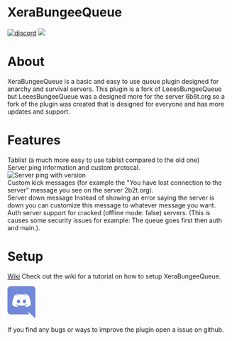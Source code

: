 # XeraBungeeQueue
[![discord](https://discord.com/api/guilds/683053832694923319/embed.png)](https://discord.gg/WWm35Tc) [![](https://img.shields.io/badge/contributions-welcome-brightgreen)](https://github.com/XeraPlugins/XeraBungeeQueue)

# About
XeraBungeeQueue is a basic and easy to use queue plugin designed for anarchy and survival servers. This plugin is a fork of LeeesBungeeQueue but LeeesBungeeQueue was a designed more for the server 6b6t.org so a fork of the plugin was created that is designed for everyone and has more updates and support.
# Features
Tablist (a much more easy to use tablist compared to the old one)
<br>
Server ping information and custom protocal.
<br>
![Server ping with version](https://cdn.discordapp.com/attachments/722198099132678148/751842799682453606/unknown.png)
<br>
Custom kick messages (for example the "You have lost connection to the server" message you see on the server 2b2t.org).
<br>
Server down message Instead of showing an error saying the server is down you can customize this message to whatever message you want.
<br>
Auth server support for cracked (offline mode: false) servers. (This is causes some security issues for example: The queue goes first then auth and main.).


# Setup 
<a href="https://github.com/XeraPlugins/XeraBungeeQueue/wiki">Wiki</a>
Check out the wiki for a tutorial on how to setup XeraBungeeQueue.


[![Xera Discord](https://github.com/AlexProgrammerDE/AlexProgrammerDE.github.io/raw/master/discord.png)](https://discord.gg/KgrrEQr)

If you find any bugs or ways to improve the plugin open a issue on github.
